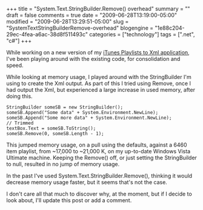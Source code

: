 +++
title = "System.Text.StringBuilder.Remove() overhead"
summary = ""
draft = false
comments = true
date = "2009-06-28T13:19:00-05:00"
modified = "2009-06-28T13:29:51-05:00"
slug = "SystemTextStringBuilderRemove-overhead"
blogengine = "1e88c204-29ec-4fea-a6ac-38d8f511493c"
categories = ["technology"]
tags = [".net", "c#"]
+++

<p>While working on a new version of my <a href="http://jamesrskemp.com/apps/iTunesPlaylists2Xml/">iTunes Playlists to Xml application</a>, I've been playing around with the existing code, for consolidation and speed.</p>
<p>While looking at memory usage, I played around with the StringBuilder I'm using to create the Xml output. As part of this I tried using Remove, once I had output the Xml, but experienced a large increase in used memory, after doing this.</p>
<pre class="code"><code class="csharp">StringBuilder someSB = new StringBuilder();
someSB.Append("Some data" + System.Environment.NewLine);
someSB.Append("Some more data" + System.Environment.NewLine);
// Trimmed
textBox.Text = someSB.ToString();
someSB.Remove(0, someSB.Length - 1);</code></pre>
<p>This jumped memory usage, on a pull using the defaults, against a 6460 item playlist, from ~17,000 to ~21,000 K, on my up-to-date Windows Vista Ultimate machine. Keeping the Remove() off, or just setting the StringBuilder to null, resulted in no jump of memory usage.</p>
<p>In the past I've used System.Text.StringBuilder.Remove(), thinking it would decrease memory usage faster, but it seems that's not the case.</p>
<p>I don't care all that much to discover why, at the moment, but if I decide to look about, I'll update this post or add a comment.</p>
